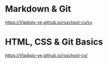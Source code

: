 # Markdown & Git
https://Vladislo-ve.github.io/rsschool-cv/cv
# HTML, CSS & Git Basics
https://Vladislo-ve.github.io/rsschool-cv/

